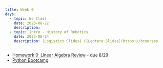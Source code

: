```yaml
---
title: Week 0
days:
  - topic: No Class
    date: 2023-08-22
    description:
  - topic: Intro - History of Robotics
    date: 2023-08-24
    description: (Logistics Slides) ([Lecture Slides](https://bcourses.berkeley.edu/courses/1527423/files/86648322?module_item_id=16894013))
---
```

- [Homework 0: Linear Algebra Review](./assets/homework/hw0_linalg.pdf) - due 8/29
- [Python Bootcamp](./assets/resources/Python_Bootcamp.zip)

<a id="Week1"></a>